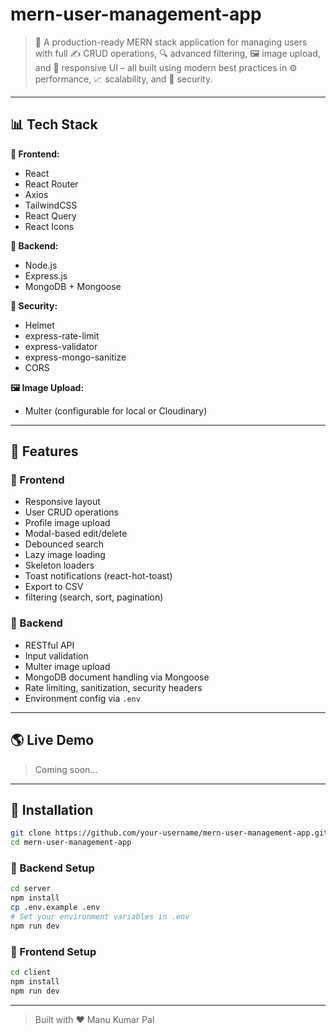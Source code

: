 # mern-user-management-app

> 🚀 A production-ready MERN stack application for managing users with full ✍️ CRUD operations, 🔍 advanced filtering, 🖼️ image upload, and 📱 responsive UI – all built using modern best practices in ⚙️ performance, 📈 scalability, and 🔐 security.
---

## 📊 Tech Stack

**🎨 Frontend:**
- React
- React Router
- Axios
- TailwindCSS
- React Query
- React Icons

**🧠 Backend:**
- Node.js
- Express.js
- MongoDB + Mongoose

**🔐 Security:**
- Helmet
- express-rate-limit
- express-validator
- express-mongo-sanitize
- CORS

**🖼️ Image Upload:**
- Multer (configurable for local or Cloudinary)

---

## 🔧 Features

### 🏢 Frontend
- Responsive layout
- User CRUD operations
- Profile image upload
- Modal-based edit/delete
- Debounced search
- Lazy image loading
- Skeleton loaders
- Toast notifications (react-hot-toast)
- Export to CSV
- filtering (search, sort, pagination)

### 🚀 Backend
- RESTful API
- Input validation
- Multer image upload
- MongoDB document handling via Mongoose
- Rate limiting, sanitization, security headers
- Environment config via `.env`

---

## 🌎 Live Demo
> Coming soon...

---

## 🔄 Installation

```bash
git clone https://github.com/your-username/mern-user-management-app.git
cd mern-user-management-app
```

### 🚀 Backend Setup
```bash
cd server
npm install
cp .env.example .env
# Set your environment variables in .env
npm run dev
```

### 🚀 Frontend Setup
```bash
cd client
npm install
npm run dev
```

---


> Built with ❤️ Manu Kumar Pal
